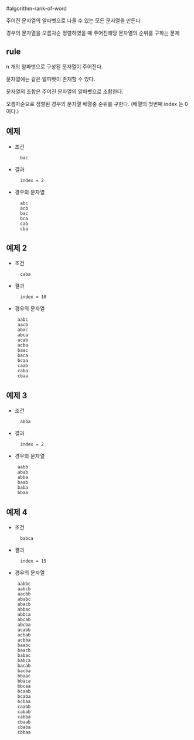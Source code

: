 #algorithm-rank-of-word

주어진 문자열의 알파벳으로 나올 수 있는 모든 문자열을 만든다.

경우의 문자열을 오름차순 정렬하였을 때 주어진해당 문자열의 순위를 구하는 문제

## rule

n 개의 알파뱃으로 구성된 문자열이 주어진다.

문자열에는 같은 알파벳이 존재할 수 있다.

문자열의 조합은 주어진 문자열의 알파벳으로 조합한다.

오름차순으로 정렬된 경우의 문자열 배열중 순위를 구한다. (배열의 첫번째 index 는 0 이다.)

## 예제

* 조건

		bac

* 결과

 		index = 2
		
	
* 경우의 문자열
	
		abc
		acb
		bac
		bca
		cab
		cba
		
	

## 예제 2

* 조건

		caba

* 결과 
	
		index = 10
	
*  경우의 문자열

		aabc
		aacb
		abac
		abca
		acab
		acba
		baac
		baca
		bcaa
		caab
		caba
		cbaa
		


## 예제 3

* 조건

		abba

* 결과 
	
		index = 2	
	
*  경우의 문자열

		aabb
		abab
		abba
		baab
		baba
		bbaa

## 예제 4

* 조건

		babca

* 결과 
	
		index = 15
	
*  경우의 문자열

		aabbc
		aabcb
		aacbb
		ababc
		abacb
		abbac
		abbca
		abcab
		abcba
		acabb
		acbab
		acbba
		baabc
		baacb
		babac
		babca
		bacab		
		bacba
		bbaac
		bbaca
		bbcaa
		bcaab
		bcaba
		bcbaa
		caabb
		cabab
		cabba
		cbaab
		cbaba
		cbbaa
		
